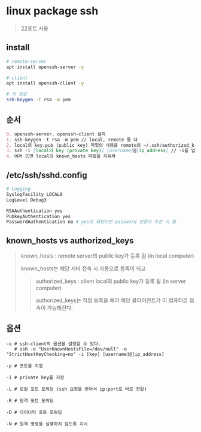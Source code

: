 # linux package ssh

> 22포트 사용

## install

```sh
# remote-server
apt install openssh-server -y

# client
apt install openssh-client -y

# 키 생성
ssh-keygen -t rsa -m pem
```

## 순서

```markdown
0. openssh-server, openssh-client 설치
1. ssh-keygen -t rsa -m pem // local, remote 둘 다
2. local의 key.pub (public key) 파일의 내용을 remote의 ~/.ssh/authorized_key 파일에 추가
3. ssh -i [local의 key (private key)] [username]@[ip_address] // -i를 입력안하면 자동으로 지정된 경로에서 찾는다.
4. 에러 뜨면 local의 known_hosts 파일을 지워라
```

## /etc/ssh/sshd.config

```sh
# Logging
SyslogFacility LOCAL0
LogLevel Debug3

RSAAuthentication yes
PubkeyAuthentication yes
PasswordAuthentication no # yes로 돼있으면 password 인증이 우선 시 됨
```

## known_hosts vs authorized_keys

> known_hosts : remote server의 public key가 등록 됨 (in local computer)
>
> known_hosts는 해당 서버 접속 시 자동으로 등록이 되고
>
> > authorized_keys : client local의 public key가 등록 됨 (in server computer)
> >
> > authorized_keys는 직접 등록을 해야 해당 클라이언트가 이 컴퓨터로 접속이 가능해진다.

## 옵션

```
-o # ssh-client의 옵션을 설정할 수 있다.
   # ssh -o "UserKnownHostsFile=/dev/null" -o "StrictHostKeyChecking=no" -i [key] [username]@[ip_address]

-p # 포트를 지정

-i # private key를 지정

-L # 로컬 포트 포워딩 (ssh 요청을 받아서 ip:port로 바로 전달)

-R # 원격 포트 포워딩

-D # 다이나믹 포트 포워딩

-N # 원격 명령을 실행하지 않도록 지시
```
